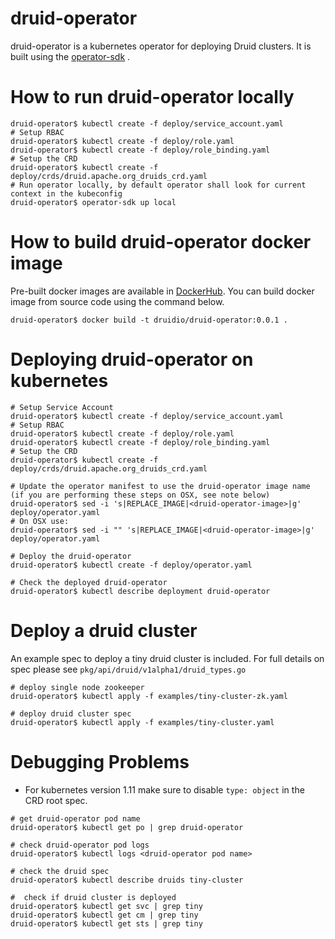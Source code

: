 # druid-operator 

druid-operator is a kubernetes operator for deploying Druid clusters. It is built using the [operator-sdk](https://github.com/operator-framework/operator-sdk/tree/v0.11.0) . 

# How to run druid-operator locally
```
druid-operator$ kubectl create -f deploy/service_account.yaml
# Setup RBAC
druid-operator$ kubectl create -f deploy/role.yaml
druid-operator$ kubectl create -f deploy/role_binding.yaml
# Setup the CRD
druid-operator$ kubectl create -f deploy/crds/druid.apache.org_druids_crd.yaml
# Run operator locally, by default operator shall look for current context in the kubeconfig
druid-operator$ operator-sdk up local
```

# How to build druid-operator docker image

Pre-built docker images are available in [DockerHub](https://hub.docker.com/r/druidio/druid-operator). You can build docker image from source code using the command below.

```
druid-operator$ docker build -t druidio/druid-operator:0.0.1 .
```

# Deploying druid-operator on kubernetes

```
# Setup Service Account
druid-operator$ kubectl create -f deploy/service_account.yaml
# Setup RBAC
druid-operator$ kubectl create -f deploy/role.yaml
druid-operator$ kubectl create -f deploy/role_binding.yaml
# Setup the CRD
druid-operator$ kubectl create -f deploy/crds/druid.apache.org_druids_crd.yaml

# Update the operator manifest to use the druid-operator image name (if you are performing these steps on OSX, see note below)
druid-operator$ sed -i 's|REPLACE_IMAGE|<druid-operator-image>|g' deploy/operator.yaml
# On OSX use:
druid-operator$ sed -i "" 's|REPLACE_IMAGE|<druid-operator-image>|g' deploy/operator.yaml

# Deploy the druid-operator
druid-operator$ kubectl create -f deploy/operator.yaml

# Check the deployed druid-operator
druid-operator$ kubectl describe deployment druid-operator
```

# Deploy a druid cluster

An example spec to deploy a tiny druid cluster is included. For full details on spec please see `pkg/api/druid/v1alpha1/druid_types.go`

```
# deploy single node zookeeper
druid-operator$ kubectl apply -f examples/tiny-cluster-zk.yaml

# deploy druid cluster spec
druid-operator$ kubectl apply -f examples/tiny-cluster.yaml
```

# Debugging Problems

 - For kubernetes version 1.11 make sure to disable ```type: object``` in the CRD root spec. 

```
# get druid-operator pod name
druid-operator$ kubectl get po | grep druid-operator

# check druid-operator pod logs
druid-operator$ kubectl logs <druid-operator pod name>

# check the druid spec
druid-operator$ kubectl describe druids tiny-cluster

#  check if druid cluster is deployed
druid-operator$ kubectl get svc | grep tiny
druid-operator$ kubectl get cm | grep tiny
druid-operator$ kubectl get sts | grep tiny
```


